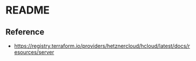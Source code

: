 # README

## Reference 

- https://registry.terraform.io/providers/hetznercloud/hcloud/latest/docs/resources/server
